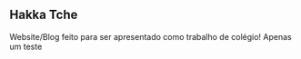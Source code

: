 Hakka Tche  
----  
Website/Blog feito para ser apresentado como trabalho de colégio!
Apenas um teste
